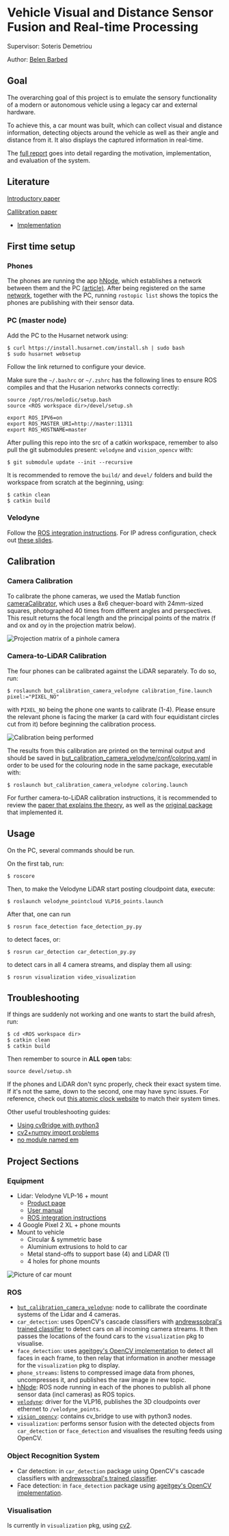 # Vehicle Visual and Distance Sensor Fusion and Real-time Processing

Supervisor: Soteris Demetriou

Author: [Belen Barbed](https://github.com/belenbarbed)

## Goal

The overarching goal of this project is to emulate the sensory functionality of a modern or autonomous vehicle using a legacy car and external hardware.

To achieve this, a car mount was built, which can collect visual and distance information, detecting objects around the vehicle as well as their angle and distance from it. It also displays the captured information in real-time.

The [full report](docs/Belen_Barbed_VVDSFRTP.pdf) goes into detail regarding the motivation, implementation, and evaluation of the system.

## Literature

[Introductory paper](http://seclab.illinois.edu/wp-content/uploads/2018/06/demetriou2018codrive.pdf)

[Callibration paper](https://pdfs.semanticscholar.org/ed15/5d1a146e0cba6be98fd7128461439f88732a.pdf)

  - [Implementation](https://github.com/robofit/but_velodyne/tree/master/but_calibration_camera_velodyne)

## First time setup

### Phones

The phones are running the app [hNode](https://play.google.com/store/apps/details?id=com.husarion.node&hl=en_GB), which establishes a network between them and the PC [(article)](https://medium.com/husarion-blog/dont-buy-expensive-sensors-for-your-robot-use-your-smartphone-24380eab521). After being registered on the same [network](https://app.husarnet.com/network/849), together with the PC, running ```rostopic list``` shows the topics the phones are publishing with their sensor data.

### PC (master node)

Add the PC to the Husarnet network using:
```
$ curl https://install.husarnet.com/install.sh | sudo bash
$ sudo husarnet websetup
```
Follow the link returned to configure your device.

Make sure the ```~/.bashrc``` or  ```~/.zshrc``` has the following lines to ensure ROS compiles and that the Husarion networks connects correctly:
```
source /opt/ros/melodic/setup.bash
source <ROS workspace dir>/devel/setup.sh

export ROS_IPV6=on
export ROS_MASTER_URI=http://master:11311
export ROS_HOSTNAME=master
```

After pulling this repo into the src of a catkin workspace, remember to also pull the git submodules present: ```velodyne``` and ```vision_opencv``` with:
```
$ git submodule update --init --recursive
```
It is recommended to remove the ```build/``` and ```devel/``` folders and build the workspace from scratch at the beginning, using:
```
$ catkin clean
$ catkin build
```

### Velodyne

Follow the [ROS integration instructions](http://wiki.ros.org/velodyne/Tutorials/Getting%20Started%20with%20the%20Velodyne%20VLP16). For IP adress configuration, check out [these slides](https://velodynelidar.com/docs/manuals/63-9266%20REV%20A%20WEBSERVER%20USER%20GUIDE,HDL-32E%20&%20VLP-16.pdf).

## Calibration

### Camera Calibration

To calibrate the phone cameras, we used the Matlab function [cameraCalibrator](https://uk.mathworks.com/help/vision/ref/cameramatrix.html), which uses a 8x6 chequer-board with 24mm-sized squares, photographed 40 times from different angles and perspectives. This result returns the focal length and the principal points of the matrix (f and ox and oy in the projection matrix below).

![Projection matrix of a pinhole camera](docs/P_matrix.jpg)

### Camera-to-LiDAR Calibration

The four phones can be calibrated against the LiDAR separately. To do so, run:
```
$ roslaunch but_calibration_camera_velodyne calibration_fine.launch pixel:="PIXEL_NO"
```
with ```PIXEL_NO``` being the phone one wants to calibrate (1-4). Please ensure the relevant phone is facing the marker (a card with four equidistant circles cut from it) before beginning the calibration process.

![Calibration being performed](docs/calibration.jpg)

The results from this calibration are printed on the terminal output and should be saved in [but_calibration_camera_velodyne/conf/coloring.yaml](but_calibration_camera_velodyne/conf/coloring.yaml) in order to be used for the colouring node in the same package, executable with:
```
$ roslaunch but_calibration_camera_velodyne coloring.launch
```

For further camera-to-LiDAR calibration instructions, it is recommended to review the [paper that explains the theory](https://pdfs.semanticscholar.org/ed15/5d1a146e0cba6be98fd7128461439f88732a.pdf), as well as the [original package](https://github.com/robofit/but_velodyne/tree/master/but_calibration_camera_velodyne) that implemented it.

## Usage

On the PC, several commands should be run.

On the first tab, run:
```
$ roscore
```

Then, to make the Velodyne LiDAR start posting cloudpoint data, execute:
```
$ roslaunch velodyne_pointcloud VLP16_points.launch
```

After that, one can run
```
$ rosrun face_detection face_detection_py.py
```
to detect faces, or:
```
$ rosrun car_detection car_detection_py.py
```
to detect cars in all 4 camera streams, and display them all using:
```
$ rosrun visualization video_visualization
```

## Troubleshooting

If things are suddenly not working and one wants to start the build afresh, run:
```
$ cd <ROS workspace dir>
$ catkin clean
$ catkin build
```
Then remember to source in **ALL open** tabs:
```
source devel/setup.sh
```

If the phones and LiDAR don't sync properly, check their exact system time. If it's not the same, down to the second, one may have sync issues. For reference, check out [this atomic clock website](time.is) to match their system times.

Other useful troubleshooting guides:
  - [Using cvBridge with python3](https://stackoverflow.com/questions/49221565/unable-to-use-cv-bridge-with-ros-kinetic-and-python3)
  - [cv2+numpy import problems](https://stackoverflow.com/questions/20518632/importerror-numpy-core-multiarray-failed-to-import)
  - [no module named em](https://answers.ros.org/question/257757/importerror-no-module-named-em-error/)

## Project Sections

### Equipment
  - Lidar: Velodyne VLP-16 + mount
    - [Product page](https://velodynelidar.com/vlp-16-lite.html)
    - [User manual](https://velodynelidar.com/docs/manuals/63-9243%20REV%20D%20MANUAL,USERS,VLP-16.pdf)
    - [ROS integration instructions](http://wiki.ros.org/velodyne/Tutorials/Getting%20Started%20with%20the%20Velodyne%20VLP16)
  - 4 Google Pixel 2 XL + phone mounts
  - Mount to vehicle
    - Circular & symmetric base
    - Aluminium extrusions to hold to car
    - Metal stand-offs to support base (4) and LiDAR (1)
    - 4 holes for phone mounts

![Picture of car mount](docs/car_mount_picture.jpg)

### ROS
  - [```but_calibration_camera_velodyne```](https://github.com/robofit/but_velodyne/tree/master/but_calibration_camera_velodyne): node to callibrate the coordinate systems of the Lidar and 4 cameras.
  - ```car_detection```: uses OpenCV's cascade classifiers with [andrewssobral's trained classifier](https://github.com/andrewssobral/vehicle_detection_haarcascades/) to detect cars on all incoming camera streams. It then passes the locations of the found cars to the ```visualization``` pkg to visualise.
  - ```face_detection```: uses [ageitgey's OpenCV implementation](https://github.com/ageitgey/face_recognition) to detect all faces in each frame, to then relay that information in another message for the ```visualization``` pkg to display.
  - ```phone_streams```: listens to compressed image data from phones, uncompresses it, and publishes the raw image in new topic.
  - [hNode](https://play.google.com/store/apps/details?id=com.husarion.node&hl=en_GB): ROS node running in each of the phones to publish all phone sensor data (incl cameras) as ROS topics.
  - [```velodyne```](https://github.com/ros-drivers/velodyne): driver for the VLP16, publishes the 3D cloudpoints over ethernet to ```/velodyne_points```.
  - [```vision_opencv```](https://github.com/ros-perception/vision_opencv.git): contains cv_bridge to use with python3 nodes.
  - ```visualization```: performs sensor fusion with the detected objects from ```car_detection``` or ```face_detection``` and visualises the resulting feeds using OpenCV.

### Object Recognition System
  - Car detection: in ```car_detection``` package using OpenCV's cascade classifiers with [andrewssobral's trained classifier](https://github.com/andrewssobral/vehicle_detection_haarcascades/).
  - Face detection: in ```face_detection``` package using [ageitgey's OpenCV implementation](https://github.com/ageitgey/face_recognition).

### Visualisation

Is currently in ```visualization``` pkg, using [cv2](https://opencv.org/).
